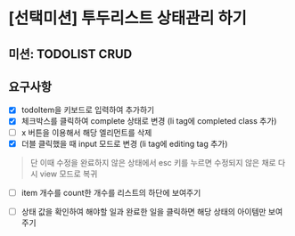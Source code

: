 # [선택미션] 투두리스트 상태관리 하기

## 미션: TODOLIST CRUD

## 요구사항
 - [x] todoItem을 키보드로 입력하여 추가하기
 - [x] 체크박스를 클릭하여 complete 상태로 변경 (li tag에 completed class 추가)
 - [ ] x 버튼을 이용해서 해당 엘리먼트를 삭제
 - [x] 더블 클릭했을 때 input 모드로 변경 (li tag에 editing tag 추가)
 > 단 이때 수정을 완료하지 않은 상태에서 esc 키를 누르면 수정되지 않은 채로 다시 view 모드로 복귀
 - [ ] item 개수를 count한 개수를 리스트의 하단에 보여주기
 - [ ] 상태 값을 확인하여 해야할 일과 완료한 일을 클릭하면 해당 상태의 아이템만 보여주기
 